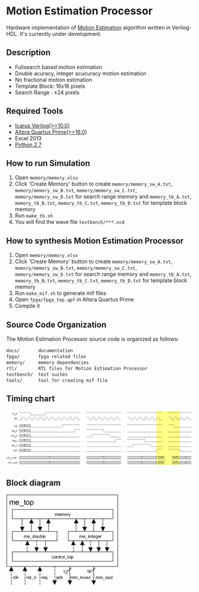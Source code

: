 # Motion Estimation Processor

Hardware implementation of [Motion Estimation](https://en.wikipedia.org/wiki/Motion_estimation) algorithm written in Verilog-HDL.
It's currently under development.

## Description

- Fullsearch based motion estimation
- Double acuracy, integer acucuracy motion estimation
- No fractional motion estimation
- Template Block: 16x16 pixels
- Search Range  : ±24 pixels

## Required Tools

- [Icarus Verilog(>=10.0)](http://iverilog.wikia.com/wiki/Installation_Guide)
- [Altera Quartus Prime(>=16.0)](https://www.altera.co.jp/downloads/download-center.html)
- Excel 2013
- [Python 2.7](https://www.python.org/downloads/)

## How to run Simulation

1. Open `memory/memory.xlsx`
1. Click 'Create Memory' button to create `memory/memory_sw_A.txt`, `memory/memory_sw_B.txt`, `memory/memory_sw_C.txt`, `memory/memory_sw_D.txt` for search range memory and `memory_tb_A.txt`, `memory_tb_B.txt`, `memory_tb_C.txt`, `memory_tb_D.txt` for template block memory
1. Run `make_tb.sh`
1. You will find the wave file `testbench/***.vcd`

## How to synthesis Motion Estimation Processor

1. Open `memory/memory.xlsx`
1. Click 'Create Memory' button to create `memory/memory_sw_A.txt`, `memory/memory_sw_B.txt`, `memory/memory_sw_C.txt`, `memory/memory_sw_D.txt` for search range memory and `memory_tb_A.txt`, `memory_tb_B.txt`, `memory_tb_C.txt`, `memory_tb_D.txt` for template block memory
1. Run `make_mif.sh` to generate mif files
1. Open `fpga/fpga_top.qpf` in Altera Quartus Prime
1. Compile it

## Source Code Organization

The Motion Estimation Processor source code is organized as follows:

```text
docs/       documentation
fpga/       fpga related files
memory/     memory dependencies
rtl/        RTL files for Motion Estimation Processor
testbench/  test suites
tools/      tool for creating mif file
```

## Timing chart

![](docs/timing-chart.png)

## Block diagram

![](docs/block_diagram.png)

